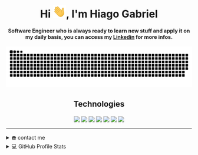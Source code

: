 <div align="center">
<h1 align="center">Hi <img width="35" src="https://github.com/1999AZZAR/1999AZZAR/blob/main/resources/img/waving.gif">, I'm Hiago Gabriel</h1>
<h4 align="center">Software Engineer who is always ready to learn new stuff and apply it on my daily basis, you can access my <a href="https://www.linkedin.com/in/hiago-gabriel-oliveira/" target="_blank">Linkedin</a> for more infos.</h4>
</div>

<div align="center">
  <a href="https://flowcv.me/hiago-gabriel">
  <img  src="https://github.com/1999AZZAR/1999AZZAR/blob/main/resources/img/grid-snake.svg"
       alt="snake" /></a>
</div>

<div align="center">
<h2 >
  
  **Technologies**
</h2>

<img  src="https://img.shields.io/badge/HTML5-E34F26?style=for-the-badge&logo=html5&logoColor=white">
<img  src="https://img.shields.io/badge/JavaScript-323330?style=for-the-badge&logo=javascript&logoColor=F7DF1E">
<img  src="https://img.shields.io/badge/CSS3-1572B6?style=for-the-badge&logo=css3&logoColor=white">
<img  src="https://img.shields.io/badge/Kotlin-0095D5?&style=for-the-badge&logo=kotlin&logoColor=white">
<img  src="https://img.shields.io/badge/Android-3DDC84?style=for-the-badge&logo=android&logoColor=white">
<img  src="https://img.shields.io/badge/GitHub-100000?style=for-the-badge&logo=github&logoColor=white">
<img  src="https://img.shields.io/badge/Google_Cloud-4285F4?style=for-the-badge&logo=google-cloud&logoColor=white">
</div>

-----
<details>
  <summary>☎️ contact me</summary>
<div>
  <samp>
    <h2 align="center">you can reach me by:</h2>
    <p align="center">
      <br/>
      <a href="https://www.linkedin.com/in/hiago-gabriel-oliveira/" target="blank"><img align="center"
         src="https://img.shields.io/badge/linkedin-%231DA1F2.svg?style=for-the-badge&logo=linkedin&logoColor=white"
         alt="azzar" height="30"/></a>
      <a href="mailto:hiagogabrieloliveira@gmail.com" target="blank"><img align="center"
         src="https://img.shields.io/badge/gmail-EA4335.svg?style=for-the-badge&logo=gmail&logoColor=white"
         alt="azzar" height="30"/></a>
    </p>
  <p align="center">
      <a href="https://www.instagram.com/hiago_dgk/" target="blank"><img align="center"
         src="https://img.shields.io/badge/instagram-%23E4405F.svg?style=for-the-badge&logo=Instagram&logoColor=white"
         alt="azzar" height="30"/></a>
      <a href="https://wa.me/+5511937457883" target="blank"><img align="center"
         src="https://img.shields.io/badge/whatsapp-4B7F1.svg?style=for-the-badge&logo=whatsapp&logoColor=white"
         alt="azzar" height="30"/></a>
      <br>
    </p>
  </samp>
</div>
</details>
  
<details> 
  <summary>💻 GitHub Profile Stats</summary>
  <div>
  <samp>
    <h2 align="center"> Github stats </h2>
      <br/>
    <details open>
  <summary><h3>Languages</h3></summary>
            <p align="center">
        <a href="https://github.com/HgGabriel">
          <img src="https://github-readme-stats.vercel.app/api/top-langs/?username=HgGabriel&langs_count=6&theme=gruvbox&layout=compact&hide_border=true"
          alt="HgGabriel :: overall Top Langs " /></a>
      </p>
        <p align="center">
          <a href="https://github.com/HgGabriel/">
          <img width="45%" src="https://github-profile-summary-cards.vercel.app/api/cards/repos-per-language?username=HgGabriel&theme=gruvbox&layout=compact&hide_border=true"
          alt="HgGabriel :: Top Langs by repo" />
          <img width="45%" src="https://github-profile-summary-cards.vercel.app/api/cards/most-commit-language?username=HgGabriel&theme=gruvbox&layout=compact&hide_border=true"
          alt="HgGabriel :: Top Langs by commit" />
          </a>
        </p>
</details>
    <details open>
  <summary><h3>stasistic</h3></summary>
        <p align="center">
          <a href="https://github.com/HgGabriel">
          <img width="49.5%" src="https://github-readme-stats.vercel.app/api?username=HgGabriel&show_icons=true&theme=gruvbox&hide_border=true" />
          <img width="49.5%" src="https://github-readme-streak-stats.herokuapp.com/?user=HgGabriel&theme=gruvbox&hide_border=true" />
          </a>
       </p>
     <br>
     </samp>
  </div>    
</details>
